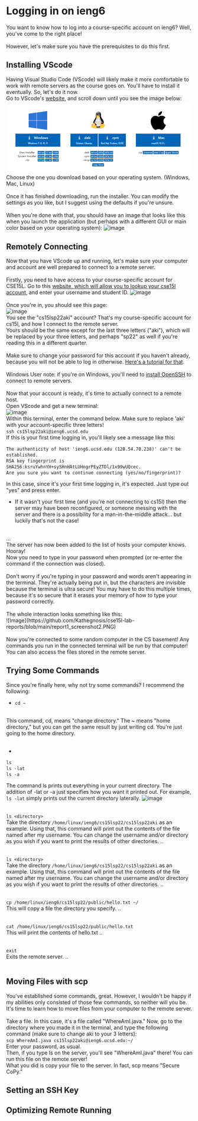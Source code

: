 
# Logging in on ieng6
You want to know how to log into a course-specific account on ieng6? Well, you've come to the right place! 
<br>
<br>
However, let's make sure you have the prerequisites to do this first.
<br>
## Installing VScode
Having Visual Studio Code (VScode) will likely make it more comfortable to work with remote servers as the course goes on. You'll have to install it eventually. So, let's do it now.
<br>
Go to VScode's [website](https://code.visualstudio.com/), and scroll down until you see the image below:
![Image](https://github.com/Kathegnosis/cse15l-lab-reports/blob/main/report1_screenshot1_VScode.PNG)
Choose the one you download based on your operating system. (Windows, Mac, Linux) 
<br>
<br>
Once it has finished downloading, run the installer. You can modify the settings as you like, but I suggest using the defaults if you're unsure.
<br>
<br>
When you're done with that, you should have an image that looks like this when you launch the application (but perhaps with a different GUI or main color based on your operating system):
![image](https://user-images.githubusercontent.com/88159129/162631870-759a0cb5-cad7-41b1-ab44-cdeec8762783.png)
<br>
## Remotely Connecting
Now that you have VScode up and running, let's make sure your computer and account are well prepared to connect to a remote server.
<br>
<br>
Firstly, you need to have access to your course-specific account for CSE15L. Go to this [website, which will allow you to lookup your cse15l account](https://sdacs.ucsd.edu/~icc/index.php), and enter your username and student ID.
![image](https://user-images.githubusercontent.com/88159129/162633178-724bfc69-a733-4897-a587-0d581ec4f38d.png)
<br>
<br>
Once you're in, you should see this page:
<br>
![image](https://user-images.githubusercontent.com/88159129/162633254-bf0c0b76-e9e3-4089-b73c-81158adfe245.png)
<br>
You see the "cs15lsp22aki" account? That's my course-specific account for cs15l, and how I connect to the remote server. 
<br>
Yours should be the same except for the last three letters ("aki"), which will be replaced by your three letters, and perhaps "sp22" as well if you're reading this in a different quarter.
<br>
<br>
Make sure to change your password for this account if you haven't already, because you will not be able to log in otherwise. [Here's a tutorial for that](https://urldefense.proofpoint.com/v2/url?u=https-3A__piazza.com_redirect_s3-3Fbucket-3Duploads-26prefix-3Dpaste-252Fktv2gnof3sx5bf-252F181c3cb053df5cf1ccaf0457f56f12a2e5aa90b139aef8c2ea8fcc590f02fadf-252FHow-2Dto-2DReset-2Dyour-2DPassword.pdf&d=DwMFAw&c=-35OiAkTchMrZOngvJPOeA&r=378Yq_2ArBhLwPIcKm07svPfOjA-UlFx-llIi1s6w34&m=a3RNYWClHHTw3hF9KyJlmBPmwRQo8UufiIVF8W1ij4hBJwdWPwVEKOw9qpRJ07EV&s=mhiZJFG9uhDgZs9sAMpw6bdgP-sIhqdABp6d7mf4CBk&e=).
<br>
<br>
Windows User note: if you're on Windows, you'll need to [install OpenSSH](https://docs.microsoft.com/en-us/windows-server/administration/openssh/openssh_install_firstuse) to connect to remote servers. 
<br>
<br>
Now that your account is ready, it's time to actually connect to a remote host. 
<br>
Open VScode and get a new terminal:
<br>
![image](https://user-images.githubusercontent.com/88159129/162635426-5bfa5281-228c-4611-9eba-24f47851b332.png)
<br>
Within this terminal, enter the command below. Make sure to replace 'aki' with your account-specific three letters!
<br>
```ssh cs15lsp22aki@ieng6.ucsd.edu```
<br>
If this is your first time logging in, you'll likely see a message like this:
<br>
```
The authenticity of host 'ieng6.ucsd.edu (128.54.70.238)' can't be established.
RSA key fingerprint is SHA256:ksruYwhnYH+sySHnHAtLUHngrPEyZTDl/1x99wUQcec.     
Are you sure you want to continue connecting (yes/no/fingerprint)?
```

In this case, since it's your first time logging in, it's expected. Just type out "yes" and press enter.
<br>
* If it wasn't your first time  (and you're not connecting to cs15l) then the server may have been reconfigured, or someone messing with the server and there is a possibility for a man-in-the-middle attack... but luckily that's not the case!
<br>
...
<br>
The server has now been added to the list of hosts your computer knows. Hooray! 
<br>
Now you need to type in your password when prompted (or re-enter the command if the connection was closed).
<br>
<br>
Don't worry if you're typing in your password and words aren't appearing in the terminal. They're actually being put in, but the characters are invisible because the terminal is ultra secure! You may have to do this multiple times, because it's so secure that it erases your memory of how to type your password correctly.
<br>
<br>
The whole interaction looks something like this:
<br>
![Image](https://github.com/Kathegnosis/cse15l-lab-reports/blob/main/report1_screenshot2.PNG)
<br>
<br>
Now you're connected to some random computer in the CS basement! Any commands you run in the connected terminal will be run by that computer! You can also access the files stored in the remote server.

## Trying Some Commands
Since you're finally here, why not try some commands? I recommend the following:
<br>
* `cd ~`
<br>
This command, cd, means "change directory." The ~ means "home directory," but you can get the same result by just writing cd. You're just going to the home directory.
<br>
<br>

*
```
ls
ls -lat
ls -a
```
The command ls prints out everything in your current directory. The addition of -lat or -a just specifies how you want it printed out. For example, `ls -lat` simply prints out the current directory laterally.
![image](https://user-images.githubusercontent.com/88159129/162638709-897e2061-1847-4008-b2d2-18c16639bab1.png)
<br>
<br>

`ls <directory>`
<br>
Take the directory `/home/linux/ieng6/cs15lsp22/cs15lsp22aki` as an example. Using that, this command will print out the contents of the file named after my username. You can change the username and/or directory as you wish if you want to print the results of other directories.
..
<br>
<br>

`ls <directory>`
<br>
Take the directory `/home/linux/ieng6/cs15lsp22/cs15lsp22aki` as an example. Using that, this command will print out the contents of the file named after my username. You can change the username and/or directory as you wish if you want to print the results of other directories.
..
<br>
<br>

`cp /home/linux/ieng6/cs15lsp22/public/hello.txt ~/`
<br>
This will copy a file the directory you specify.
..
<br>
<br>

`cat /home/linux/ieng6/cs15lsp22/public/hello.txt`
<br>
This will print the contents of hello.txt
..
<br>
<br>

`exit`
<br>
Exits the remote server.
..
<br>
<br>
## Moving Files with scp
You've established some commands, great. However, I wouldn't be happy if my abilities only consisted of those few commands, so neither will you be.
<br>
It's time to learn how to move files from your computer to the remote server.
<br>
<br>
Take a file. In this case, it's a file called "WhereAmI.java." Now, go to the directory where you made it in the terminal, and type the following command (make sure to change aki to your 3 letters):
<br>
`scp WhereAmI.java cs15lsp22aki@ieng6.ucsd.edu:~/`
<br>
Enter your password, as usual.
<br>
Then, if you type ls on the server, you'll see "WhereAmI.java" there! You can run this file on the remote server!
<br>
What you did is copy your file to the server. In fact, scp means "Secure CoPy."

## Setting an SSH Key
## Optimizing Remote Running
